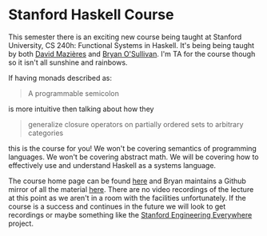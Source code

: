 # Stanford Haskell Course

This semester there is an exciting new course being taught at Stanford
University, CS 240h: Functional Systems in Haskell. It's being being
taught by both [David Mazi&egrave;res](http://www.scs.stanford.edu/~dm/)
and [Bryan O'Sullivan](http://www.serpentine.com/). I'm TA for the
course though so it isn't all sunshine and rainbows.

If having monads described as:

> A programmable semicolon

is more intuitive then talking about how they

> generalize closure operators on partially ordered sets to arbitrary
> categories

this is the course for you! We won't be covering semantics of
programming languages. We won't be covering abstract math. We will be
covering how to effectively use and understand Haskell as a systems
language.

The course home page can be found
[here](http://www.scs.stanford.edu/11au-cs240h/) and Bryan maintains a
Github mirror of all the material
[here](https://github.com/bos/stanford-cs240h). There are no video
recordings of the lecture at this point as we aren't in a room with
the facilities unfortunately. If the course is a success and continues
in the future we will look to get recordings or maybe something like
the [Stanford Engineering
Everywhere](http://see.stanford.edu/see/about.aspx) project.


